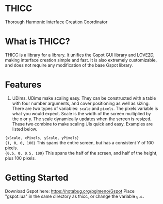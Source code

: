 # THICC
Thorough Harmonic Interface Creation Coordinator

# What is THICC?
THICC is a library for a library.
It unifies the Gspot GUI library and LOVE2D, making interface creation simple and fast. It is also extremely customizable, and does not require any modification of the base Gspot library.

# Features
1. UDims. UDims make scaling easy. They can be constructed with a table with four number arguments, and cover positioning as well as sizing. There are two types of variables: ```scale``` and ```pixels```. The pixels variable is what you would expect. Scale is the width of the screen multiplied by the x or y. The scale dynamically updates when the screen is resized. These two combine to make scaling UIs quick and easy. Examples are listed below.

```{xScale, xPixels, yScale, yPixels}```  
```{1, 0, 0, 100}``` This spans the entire screen, but has a consistent Y of 100 pixels.  
```{0.5, 0, 0.5, 100}``` This spans the half of the screen, and half of the height, plus 100 pixels.


# Getting Started
Download Gspot here: https://notabug.org/pgimeno/Gspot
Place "gspot.lua" in the same directory as thicc, or change the variable ```gui```.
